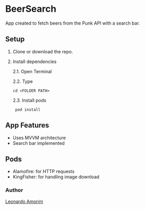 # BeerSearch

App created to fetch beers from the Punk API with a search bar.

## Setup

1. Clone or download the repo.

2. Install dependencies

    2.1. Open Terminal

    2.2. Type
      ```
      cd <FOLDER PATH>
      ```

    2.3. Install pods
     ```
      pod install
     ```



## App Features

- Uses MVVM architecture
- Search bar implemented

## Pods

- Alamofire: for HTTP requests
- KingFisher: for handling image download


### Author
[Leonardo Amorim](https://www.linkedin.com/in/leonardocutrimamorim/)
